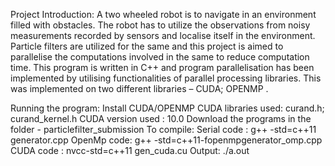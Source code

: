 Project Introduction:
			A two wheeled robot is to navigate in an environment filled with obstacles. The robot has to utilize the observations from noisy measurements recorded by sensors and localise itself in the environment. Particle filters are utilized for the same and this project is aimed to parallelise the computations involved in the same to reduce computation time.
This program is written in C++ and program parallelisation has been implemented by utilising functionalities of parallel processing libraries. This was implemented on two different libraries – CUDA; OPENMP .

Running the program:
Install CUDA/OPENMP
CUDA libraries used:   curand.h; curand_kernel.h
CUDA version used : 10.0
Download the programs in the folder - particlefilter_submission
To compile:
Serial code      : g++ -std=c++11 generator.cpp
OpenMp code:  g++ -std=c++11-fopenmpgenerator_omp.cpp
CUDA code      : nvcc-std=c++11 gen_cuda.cu
Output:
./a.out



